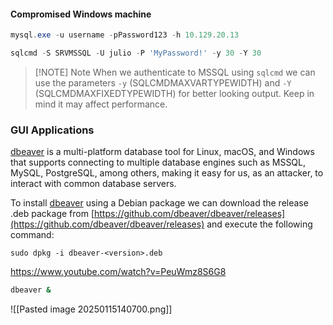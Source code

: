 #### Compromised Windows machine
```powershell
mysql.exe -u username -pPassword123 -h 10.129.20.13
```

```powershell
sqlcmd -S SRVMSSQL -U julio -P 'MyPassword!' -y 30 -Y 30
```
> [!NOTE] Note
> When we authenticate to MSSQL using `sqlcmd` we can use the parameters `-y` (SQLCMDMAXVARTYPEWIDTH) and `-Y` (SQLCMDMAXFIXEDTYPEWIDTH) for better looking output. Keep in mind it may affect performance.



### GUI Applications
[dbeaver](https://github.com/dbeaver/dbeaver) is a multi-platform database tool for Linux, macOS, and Windows that supports connecting to multiple database engines such as MSSQL, MySQL, PostgreSQL, among others, making it easy for us, as an attacker, to interact with common database servers.

To install [dbeaver](https://github.com/dbeaver/dbeaver) using a Debian package we can download the release .deb package from [https://github.com/dbeaver/dbeaver/releases](https://github.com/dbeaver/dbeaver/releases) and execute the following command:

```shell
sudo dpkg -i dbeaver-<version>.deb
```

https://www.youtube.com/watch?v=PeuWmz8S6G8

```bash
dbeaver &
```
![[Pasted image 20250115140700.png]]